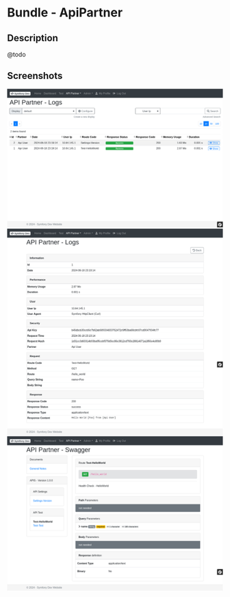 # Bundle - ApiPartner

## Description

@todo

## Screenshots

![api-partner-log-list](./api-partner/api-partner-log-list.png)
![api-partner-log-show](./api-partner/api-partner-log-show.png)
![api-partner-swagger](./api-partner/api-partner-swagger.png)

